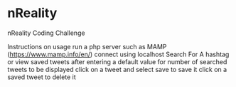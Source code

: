 # nReality
nReality Coding Challenge

Instructions on usage
run a php server such as MAMP (https://www.mamp.info/en/)
connect using localhost
Search For A hashtag or view saved tweets after entering a default value for number of searched tweets to be displayed
click on a tweet and select save to save it
click on a saved tweet to delete it 
